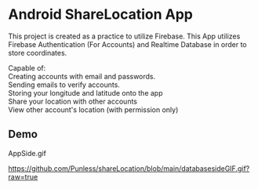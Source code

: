 
# Android ShareLocation App

This project is created as a practice to utilize Firebase. This App utilizes Firebase Authentication (For Accounts) and Realtime Database in order to store coordinates. 

Capable of:\
Creating accounts with email and passwords.\
Sending emails to verify accounts.\
Storing your longitude and latitude onto the app\
Share your location with other accounts\
View other account's location (with permission only)


## Demo

AppSide.gif

https://github.com/Punless/shareLocation/blob/main/databasesideGIF.gif?raw=true
